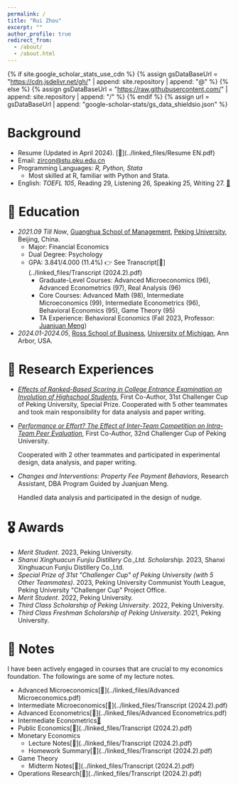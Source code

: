 ```yaml
---
permalink: /
title: "Rui Zhou"
excerpt: ""
author_profile: true
redirect_from: 
  - /about/
  - /about.html
---
```


{% if site.google_scholar_stats_use_cdn %}
{% assign gsDataBaseUrl = "https://cdn.jsdelivr.net/gh/" | append: site.repository | append: "@" %}
{% else %}
{% assign gsDataBaseUrl = "https://raw.githubusercontent.com/" | append: site.repository | append: "/" %}
{% endif %}
{% assign url = gsDataBaseUrl | append: "google-scholar-stats/gs_data_shieldsio.json" %}

<span class='anchor' id='about-me'></span>


<span class='anchor' id='toolkit'></span>

# Background

* Resume (Updated in April 2024). [🔗](../linked_files/Resume EN.pdf)
* Email: zircon@stu.pku.edu.cn
* Programming Languages: _R, Python, Stata_
  * Most skilled at R, familiar with Python and Stata.
* English: _TOEFL 105_, Reading 29, Listening 26, Speaking 25, Writing 27. [🔗](../linked_files/TOEFL_.pdf)


# 📖 Education

- *2021.09 Till Now*, [Guanghua School of Management](https://en.gsm.pku.edu.cn/), [Peking University](https://english.pku.edu.cn/), Beijing, China.
  - Major: Financial Economics
  - Dual Degree: Psychology
  - GPA: 3.841/4.000 (11.4%) 👉 See Transcript[🔗](../linked_files/Transcript (2024.2).pdf)
    * Graduate-Level Courses: Advanced Microeconomics (96), Advanced Econometrics (97), Real Analysis (96)
    * Core Courses: Advanced Math (98), Intermediate Microeconomics (99), Intermediate Econometrics (96), Behavioral Economics (95), Game Theory (95)
    * TA Experience: Behavioral Economics (Fall 2023, Professor: [Juanjuan Meng]())
- *2024.01-2024.05*, [Ross School of Business](https://michiganross.umich.edu/), [University of Michigan](https://umich.edu/), Ann Arbor, USA.

<span class='anchor' id='research'></span>

# 🧪 Research Experiences

* [_Effects of Ranked-Based Scoring in College Entrance Examination on Involution of Highschool Students_]((../linked_files/等级赋分制对高考考生内卷程度的影响.pdf)
), First Co-Author, 31st Challenger Cup of Peking University, Special Prize.
  Cooperated with 5 other teammates and took main responsibility for data analysis and paper writing.
* [_Performance or Effort? The Effect of Inter-Team Competition on Intra-Team Peer Evaluation_](../linked_files/“功劳”还是“苦劳”？——团队间竞争对团队成员互评的影响.pdf), First Co-Author, 32nd Challenger Cup of Peking University.

  Cooperated with 2 other teammates and participated in experimental design, data analysis, and paper writing.
* _Changes and Interventions: Property Fee Payment Behaviors_, Research Assistant, DBA Program Guided by Juanjuan Meng.

  Handled data analysis and participated in the design of nudge.



<span class='anchor' id='awards'></span>

# 🎖 Awards

* _Merit Student_. 2023, Peking University.
* _Shanxi Xinghuacun Funjiu Distillery Co.,Ltd. Scholarship_. 2023, Shanxi Xinghuacun Funjiu Distillery Co.,Ltd.
* _Special Prize of 31st "Challenger Cup" of Peking University (with 5 Other Teammates)_. 2023, Peking University Communist Youth League, Peking University "Challenger Cup" Project Office.
* _Merit Student_. 2022, Peking University.
* _Third Class Scholarship of Peking University_. 2022, Peking University.
* _Third Class Freshman Scholarship of Peking University_. 2021, Peking University.

<span class='anchor' id='notes'></span>

# 📒 Notes

I have been actively engaged in courses that are crucial to my economics foundation. The followings are some of my lecture notes.

* Advanced Microeconomics[🔗](../linked_files/Advanced Microeconomics.pdf)
* Intermediate Microeconomics[🔗](../linked_files/Transcript (2024.2).pdf)
* Advanced Econometrics[🔗](../linked_files/Advanced Econometrics.pdf)
* Intermediate Econometrics[🔗](../linked_files/Econometrics.pdf)
* Public Economics[🔗](../linked_files/Transcript (2024.2).pdf)
* Monetary Economics
  * Lecture Notes[🔗](../linked_files/Transcript (2024.2).pdf)
  * Homework Summary[🔗](../linked_files/Transcript (2024.2).pdf)
* Game Theory
  * Midterm Notes[🔗](../linked_files/Transcript (2024.2).pdf)
* Operations Research[🔗](../linked_files/Transcript (2024.2).pdf)

